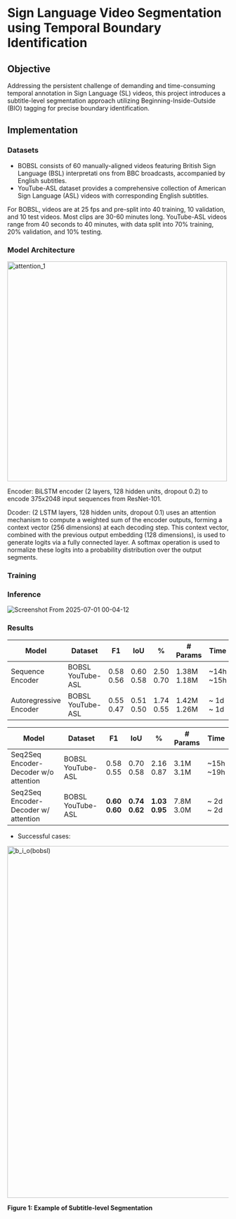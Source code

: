 # Sign Language Video Segmentation using Temporal Boundary Identification


## Objective
Addressing the persistent challenge of demanding and time-consuming temporal annotation in Sign Language (SL) videos, this project introduces a subtitle-level segmentation approach utilizing Beginning-Inside-Outside (BIO) tagging for precise boundary identification. 
<!--We train a Sequence-to-Sequence (Seq2Seq) model (with and without attention) on optical flow features from BOBSL and YouTube-ASL datasets. Our results demonstrate that the Seq2Seq model with attention significantly outperforms baseline methods, achieving improved segment percentage, F1-score, and IoU for subtitle boundary detection. An additional contribution includes a method for subtitle temporal resolution, designed to streamline manual annotation efforts. -->
## Implementation
### Datasets
* BOBSL consists of 60 manually-aligned videos featuring British Sign Language (BSL) interpretati
ons from BBC broadcasts, accompanied by English subtitles.
* YouTube-ASL dataset provides a comprehensive collection of American Sign Language (ASL) videos with corresponding English subtitles.

For BOBSL, videos are at 25 fps and pre-split into 40 training, 10 validation, and 10 test videos. Most clips are 30-60 minutes long. YouTube-ASL videos range from 40 seconds to 40 minutes, with data split into 70% training, 20% validation, and 10% testing.

### Model Architecture

<img src="https://github.com/user-attachments/assets/8b92e6bd-6172-49e2-a57c-b0974b2b7353" alt="attention_1" width="500">

Encoder: BiLSTM encoder (2 layers, 128 hidden units,
dropout 0.2) to encode 375x2048 input sequences
from ResNet-101. 

Dcoder: (2 LSTM layers, 128 hidden units, dropout 0.1) uses an attention
mechanism to compute a weighted sum of the encoder outputs, forming a context vector (256 dimensions) at each decoding step. This context vector,
combined with the previous output embedding (128
dimensions), is used to generate logits via a fully
connected layer. A softmax operation is used to
normalize these logits into a probability distribution over the output segments.
### Training
### Inference

![Screenshot From 2025-07-01 00-04-12](https://github.com/user-attachments/assets/c0e198e6-0df0-4b0f-b180-074a516d25e5)
<!-- ![Screenshot From 2025-07-01 00-05-22](https://github.com/user-attachments/assets/58ce94df-de3e-4f66-9603-824f1916670b) -->

### Results

| Model    | Dataset  |   F1     |    IoU   |     %    | # Params | Time     |
|----------|----------|----------|----------|----------|----------|----------|
|Sequence Encoder |   BOBSL<br>YouTube-ASL | 0.58 <br> 0.56 | 0.60 <br>0.58|2.50 <br> 0.70|1.38M <br>1.18M|~14h<br>~15h|
|Autoregressive Encoder| BOBSL<br>YouTube-ASL| 0.55<br> 0.47| 0.51 <br> 0.50|  1.74<br>0.55 | 1.42M <br> 1.26M |~ 1d <br>~ 1d|

| Model    | Dataset  |   F1     |    IoU   |     %    | # Params | Time     |
|----------|----------|----------|----------|----------|----------|----------|
|Seq2Seq Encoder-Decoder w/o attention |   BOBSL<br>YouTube-ASL | 0.58 <br> 0.55 | 0.70 <br>0.58|2.16 <br> 0.87|3.1M <br>3.1M|~15h<br>~19h|
|Seq2Seq Encoder-Decoder w/ attention| BOBSL<br>YouTube-ASL| **0.60**<br> **0.60**| **0.74** <br> **0.62**| **1.03**<br>**0.95** | 7.8M <br> 3.0M |~ 2d <br>~ 2d|


* Successful cases:
<img src="https://github.com/user-attachments/assets/8c63f5f2-f19e-41a6-815e-f5164aaab091" alt="b_i_o(bobsl)" width="800">

**Figure 1: Example of Subtitle-level Segmentation**
